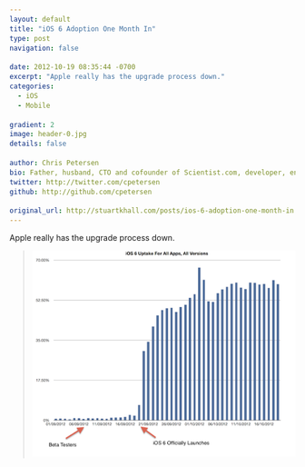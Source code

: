 ```yaml
---
layout: default
title: "iOS 6 Adoption One Month In"
type: post
navigation: false

date: 2012-10-19 08:35:44 -0700
excerpt: "Apple really has the upgrade process down."
categories:
  - iOS
  - Mobile

gradient: 2
image: header-0.jpg
details: false

author: Chris Petersen
bio: Father, husband, CTO and cofounder of Scientist.com, developer, entrepreneur and technologist.
twitter: http://twitter.com/cpetersen
github: http://github.com/cpetersen

original_url: http://stuartkhall.com/posts/ios-6-adoption-one-month-in
---
```



Apple really has the upgrade process down.

 > 
 > 
 >  ![All Discovr Apps iOS6 Adoption](/assets/import/d87dba28e13515a848ed97fff38bf6d5.png) 
 > 
 > 
